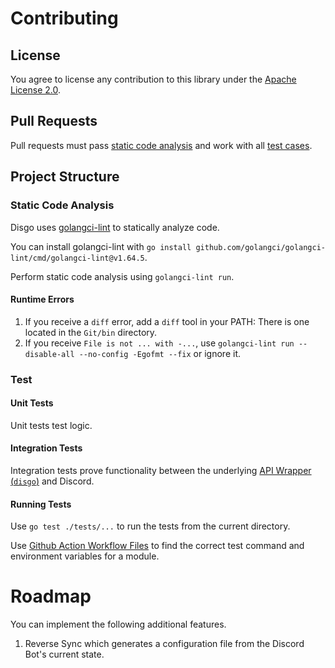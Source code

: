 # Contributing

## License

You agree to license any contribution to this library under the [Apache License 2.0](#license).

## Pull Requests

Pull requests must pass [static code analysis](#static-code-analysis) and work with all [test cases](#test).

## Project Structure

### Static Code Analysis

Disgo uses [golangci-lint](https://github.com/golangci/golangci-lint) to statically analyze code.

You can install golangci-lint with `go install github.com/golangci/golangci-lint/cmd/golangci-lint@v1.64.5`.

Perform static code analysis using `golangci-lint run`.

#### Runtime Errors

1. If you receive a `diff` error, add a `diff` tool in your PATH: There is one located in the `Git/bin` directory.
2. If you receive `File is not ... with -...`, use `golangci-lint run --disable-all --no-config -Egofmt --fix` or ignore it.

### Test

#### Unit Tests

Unit tests test logic.

#### Integration Tests

Integration tests prove functionality between the underlying [API Wrapper (`disgo`)](https://github.com/switchupcb/disgo) and Discord.

#### Running Tests

Use `go test ./tests/...` to run the tests from the current directory.

Use [Github Action Workflow Files](/.github/workflows/) to find the correct test command and environment variables for a module.

# Roadmap

You can implement the following additional features.

1. Reverse Sync which generates a configuration file from the Discord Bot's current state.